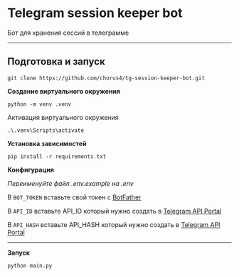 # Telegram session keeper bot

Бот для хранения сессий в телеграмме

---

## Подготовка и запуск

```
git clone https://github.com/chorus4/tg-session-keeper-bot.git
```

**Создание виртуального окружения**

```
python -m venv .venv
```

Активация виртуального окружения

```
.\.venv\Scripts\activate
```

**Установка зависимостей**

```
pip install -r requirements.txt
```


**Конфигурация**

_Переименуйте файл .env.example на .env_

В `BOT_TOKEN` вставьте свой токен с [BotFather](https://t.me/BotFather)

В `API_ID` вставьте API_ID который нужно создать в [Telegram API Portal](https://my.telegram.org/apps)

В `API_HASH` вставьте API_HASH который нужно создать в [Telegram API Portal](https://my.telegram.org/apps)

---

**Запуск**

```
python main.py
```
